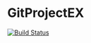 # GitProjectEX
[![Build Status](https://travis-ci.com/delayshan/GitProjectEX.svg?branch=master)](https://travis-ci.com/delayshan/GitProjectEX)
